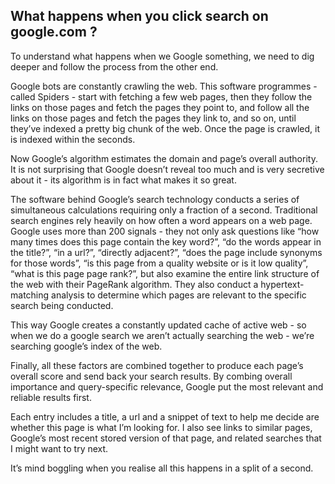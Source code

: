 ## What happens when you click search on google.com ?

To understand what happens when we Google something, we need to dig deeper and follow the process from the other end.

Google bots are constantly crawling the web. This software programmes - called Spiders - start with fetching a few web pages, then they follow the links on those pages and fetch the pages they point to, and follow all the links on those pages and fetch the pages they link to, and so on, until they’ve indexed a pretty big chunk of the web. Once the page is crawled, it is indexed within the seconds.

Now Google’s algorithm estimates the domain and page’s overall authority. It is not surprising that Google doesn’t reveal too much and is very secretive about it - its algorithm is in fact what makes it so great.

The software behind Google’s search technology conducts a series of simultaneous calculations requiring only a fraction of a second. Traditional search engines rely heavily on how often a word appears on a web page. Google uses more than 200 signals - they not only ask questions like “how many times does this page contain the key word?”, “do the words appear in the title?”, “in a url?”, “directly adjacent?”, “does the page include synonyms for those words”, “is this page from a quality website or is it low quality”, “what is this page page rank?”, but also examine the entire link structure of the web with their PageRank algorithm. They also conduct a hypertext-matching analysis to determine which pages are relevant to the specific search being conducted.

This way Google creates a constantly updated cache of active web - so when we do a google search we aren’t actually searching the web - we’re searching google’s index of the web.

Finally, all these factors are combined together to produce each page’s overall score and send back your search results. By combing overall importance and query-specific relevance, Google put the most relevant and reliable results first.

Each entry includes a title, a url and a snippet of text to help me decide are whether this page is what I’m looking for. I also see links to similar pages, Google’s most recent stored version of that page, and related searches that I might want to try next.

It’s mind boggling when you realise all this happens in a split of a second.
